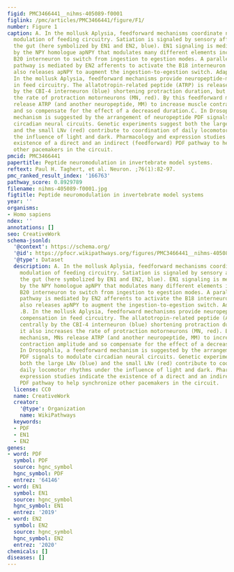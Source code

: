 ```yaml
---
figid: PMC3466441__nihms-405089-f0001
figlink: /pmc/articles/PMC3466441/figure/F1/
number: Figure 1
caption: A. In the mollusk Aplysia, feedforward mechanisms coordinate neuropeptide
  modulation of feeding circuitry. Satiation is signaled by sensory afferents from
  the gut (here symbolized by EN1 and EN2, blue). EN1 signaling is mediated in part
  by the NPY homologue apNPY that modulates many different elements including the
  B20 interneuron to switch from ingestion to egestion modes. A parallel feedforward
  pathway is mediated by EN2 afferents to activate the B18 interneuron (red) which
  also releases apNPY to augment the ingestion-to-egestion switch. Adapted from .B.
  In the mollusk Aplysia, feedforward mechanisms provide neuropeptide-mediated compensation
  in feed circuitry. The allatotropin-related peptide (ATRP) is released centrally
  by the CBI-4 interneuron (blue) shortening protraction duration, but it also increases
  the rate of protraction motorneurons (MN, red). By this feedforward mechanism, MNs
  release ATRP (and another neuropeptide, MM) to increase muscle contraction amplitude
  and so compensate for the effect of a decreased duration.C. In Drosophila, a feedforward
  mechanism is suggested by the arrangement of neuropeptide PDF signals to modulate
  circadian neural circuits. Genetic experiments suggest both the large LNv (blue)
  and the small LNv (red) contribute to coordination of daily locomotor rhythms under
  the influence of light and dark. Pharmacology and expression studies indicate the
  existence of a direct and an indirect (feedforward) PDF pathway to help synchronize
  other pacemakers in the circuit.
pmcid: PMC3466441
papertitle: Peptide neuromodulation in invertebrate model systems.
reftext: Paul H. Taghert, et al. Neuron. ;76(1):82-97.
pmc_ranked_result_index: '166763'
pathway_score: 0.8929789
filename: nihms-405089-f0001.jpg
figtitle: Peptide neuromodulation in invertebrate model systems
year: ''
organisms:
- Homo sapiens
ndex: ''
annotations: []
seo: CreativeWork
schema-jsonld:
  '@context': https://schema.org/
  '@id': https://pfocr.wikipathways.org/figures/PMC3466441__nihms-405089-f0001.html
  '@type': Dataset
  description: A. In the mollusk Aplysia, feedforward mechanisms coordinate neuropeptide
    modulation of feeding circuitry. Satiation is signaled by sensory afferents from
    the gut (here symbolized by EN1 and EN2, blue). EN1 signaling is mediated in part
    by the NPY homologue apNPY that modulates many different elements including the
    B20 interneuron to switch from ingestion to egestion modes. A parallel feedforward
    pathway is mediated by EN2 afferents to activate the B18 interneuron (red) which
    also releases apNPY to augment the ingestion-to-egestion switch. Adapted from
    .B. In the mollusk Aplysia, feedforward mechanisms provide neuropeptide-mediated
    compensation in feed circuitry. The allatotropin-related peptide (ATRP) is released
    centrally by the CBI-4 interneuron (blue) shortening protraction duration, but
    it also increases the rate of protraction motorneurons (MN, red). By this feedforward
    mechanism, MNs release ATRP (and another neuropeptide, MM) to increase muscle
    contraction amplitude and so compensate for the effect of a decreased duration.C.
    In Drosophila, a feedforward mechanism is suggested by the arrangement of neuropeptide
    PDF signals to modulate circadian neural circuits. Genetic experiments suggest
    both the large LNv (blue) and the small LNv (red) contribute to coordination of
    daily locomotor rhythms under the influence of light and dark. Pharmacology and
    expression studies indicate the existence of a direct and an indirect (feedforward)
    PDF pathway to help synchronize other pacemakers in the circuit.
  license: CC0
  name: CreativeWork
  creator:
    '@type': Organization
    name: WikiPathways
  keywords:
  - PDF
  - EN1
  - EN2
genes:
- word: PDF
  symbol: PDF
  source: hgnc_symbol
  hgnc_symbol: PDF
  entrez: '64146'
- word: EN1
  symbol: EN1
  source: hgnc_symbol
  hgnc_symbol: EN1
  entrez: '2019'
- word: EN2
  symbol: EN2
  source: hgnc_symbol
  hgnc_symbol: EN2
  entrez: '2020'
chemicals: []
diseases: []
---
```

